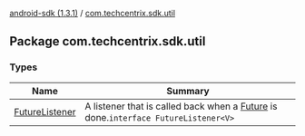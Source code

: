 [android-sdk (1.3.1)](../index.md) / [com.techcentrix.sdk.util](./index.md)

## Package com.techcentrix.sdk.util

### Types

| Name | Summary |
|---|---|
| [FutureListener](-future-listener/index.md) | A listener that is called back when a [Future](https://docs.oracle.com/javase/6/docs/api/java/util/concurrent/Future.html) is done.`interface FutureListener<V>` |
